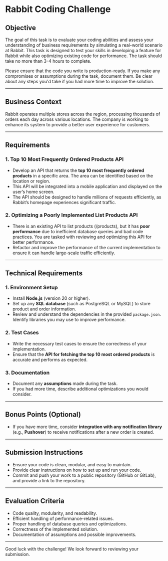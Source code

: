 
# Rabbit Coding Challenge

## Objective

The goal of this task is to evaluate your coding abilities and assess your understanding of business requirements by simulating a real-world scenario at Rabbit. This task is designed to test your skills in developing a feature for Rabbit while also optimizing existing code for performance. The task should take no more than 3-4 hours to complete.

Please ensure that the code you write is production-ready. If you make any compromises or assumptions during the task, document them. Be clear about any steps you'd take if you had more time to improve the solution.

---

## Business Context

Rabbit operates multiple stores across the region, processing thousands of orders each day across various locations. The company is working to enhance its system to provide a better user experience for customers.

---

## Requirements

### 1. **Top 10 Most Frequently Ordered Products API**

- Develop an API that returns the **top 10 most frequently ordered products** in a specific area. The area can be identified based on the location or region.
- This API will be integrated into a mobile application and displayed on the user’s home screen.
- The API should be designed to handle millions of requests efficiently, as Rabbit’s homepage experiences significant traffic.

### 2. **Optimizing a Poorly Implemented List Products API**

- There is an existing API to list products (/products), but it has **poor performance** due to inefficient database queries and bad code practices. You are tasked with reviewing and optimizing this API for better performance.
- Refactor and improve the performance of the current implementation to ensure it can handle large-scale traffic efficiently.

---

## Technical Requirements

### 1. **Environment Setup**

- Install **Node.js** (version 20 or higher).
- Set up any **SQL database** (such as PostgreSQL or MySQL) to store product and order information.
- Review and understand the dependencies in the provided `package.json`. Identify libraries you may use to improve performance.

### 2. **Test Cases**

- Write the necessary test cases to ensure the correctness of your implementation.
- Ensure that the **API for fetching the top 10 most ordered products** is accurate and performs as expected.

### 3. **Documentation**

- Document any **assumptions** made during the task.
- If you had more time, describe additional optimizations you would consider.

---

## Bonus Points (Optional)

- If you have more time, consider **integration with any notification library** (e.g., **Pushover**) to receive notifications after a new order is created.

---

## Submission Instructions

- Ensure your code is clean, modular, and easy to maintain.
- Provide clear instructions on how to set up and run your code.
- Commit and push your work to a public repository (GitHub or GitLab), and provide a link to the repository.

---

## Evaluation Criteria

- Code quality, modularity, and readability.
- Efficient handling of performance-related issues.
- Proper handling of database queries and optimizations.
- Correctness of the implemented solution.
- Documentation of assumptions and possible improvements.

---

Good luck with the challenge! We look forward to reviewing your submission.
